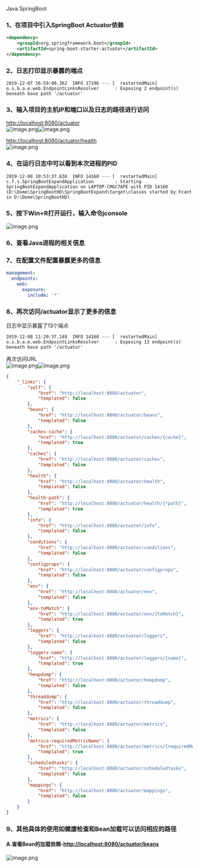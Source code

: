 Java SpringBoot
<a name="p3z3N"></a>
### 1、在项目中引入SpringBoot Actuator依赖

```xml
<dependency>
    <groupId>org.springframework.boot</groupId>
    <artifactId>spring-boot-starter-actuator</artifactId>
</dependency>
```
<a name="66fee537"></a>
### 2、日志打印显示暴露的端点
```
2019-12-07 16:59:00.362  INFO 17196 --- [  restartedMain] o.s.b.a.e.web.EndpointLinksResolver      : Exposing 2 endpoint(s) beneath base path '/actuator'
```
<a name="83730ae8"></a>
### 3、输入项目的主机IP和端口以及日志的路径进行访问
[http://localhost:8080/actuator](http://localhost:8080/actuator)<br />![image.png](https://cdn.nlark.com/yuque/0/2019/png/396745/1575734468877-d80d88e3-b1c5-4e5a-b8d9-e139420d09b8.png#align=left&display=inline&height=471&originHeight=471&originWidth=1366&size=55021&status=done&style=none&width=1366)![image.png](https://cdn.nlark.com/yuque/0/2019/png/396745/1575734496660-64d22d94-3309-4b7a-9cb1-99d9a10eb041.png#align=left&display=inline&height=728&originHeight=728&originWidth=1366&size=96475&status=done&style=none&width=1366)

[http://localhost:8080/actuator/health](http://localhost:8080/actuator/health)<br />![image.png](https://cdn.nlark.com/yuque/0/2019/png/396745/1575775045903-f34336c8-0311-497b-8b8b-e0c0266061e2.png#align=left&display=inline&height=326&originHeight=326&originWidth=498&size=21611&status=done&style=none&width=498)
<a name="9yGK9"></a>
### 4、在运行日志中可以看到本次进程的PID
```
2019-12-08 10:53:37.638  INFO 14160 --- [  restartedMain] c.f.s.SpringBootExpandApplication        : Starting SpringBootExpandApplication on LAPTOP-CMGC7APE with PID 14160 (D:\Dome\SpringBootHD\SpringBootExpand\target\classes started by Fcant in D:\Dome\SpringBootHD)
```
<a name="MLiMZ"></a>
### 5、按下Win+R打开运行，输入命令jconsole
![image.png](https://cdn.nlark.com/yuque/0/2019/png/396745/1575774678229-60351387-af87-4b16-87a3-0384d06d2783.png#align=left&display=inline&height=230&originHeight=230&originWidth=399&size=14437&status=done&style=none&width=399)
<a name="7mWHq"></a>
### 6、查看Java进程的相关信息

<a name="8289952f"></a>
### 7、在配置文件配置暴露更多的信息

```yaml
management:
  endpoints:
    web:
      exposure:
        include: '*'
```
<a name="77a6bc6b"></a>
### 8、再次访问/actuator显示了更多的信息
日志中显示暴露了13个端点
```
2019-12-08 11:20:37.149  INFO 14160 --- [  restartedMain] o.s.b.a.e.web.EndpointLinksResolver      : Exposing 13 endpoint(s) beneath base path '/actuator'
```
再次访问URL<br />![image.png](https://cdn.nlark.com/yuque/0/2019/png/396745/1575775575788-c5223a85-22e7-43c4-8677-4a2e0fd7704c.png#align=left&display=inline&height=725&originHeight=725&originWidth=1366&size=88543&status=done&style=none&width=1366)![image.png](https://cdn.nlark.com/yuque/0/2019/png/396745/1575775605079-d86b5262-ebf1-408b-9b7c-d8d8cea8ea4d.png#align=left&display=inline&height=728&originHeight=728&originWidth=1366&size=85502&status=done&style=none&width=1366)

```json
{
    "_links": {
        "self": {
            "href": "http://localhost:8080/actuator",
            "templated": false
        },
        "beans": {
            "href": "http://localhost:8080/actuator/beans",
            "templated": false
        },
        "caches-cache": {
            "href": "http://localhost:8080/actuator/caches/{cache}",
            "templated": true
        },
        "caches": {
            "href": "http://localhost:8080/actuator/caches",
            "templated": false
        },
        "health": {
            "href": "http://localhost:8080/actuator/health",
            "templated": false
        },
        "health-path": {
            "href": "http://localhost:8080/actuator/health/{*path}",
            "templated": true
        },
        "info": {
            "href": "http://localhost:8080/actuator/info",
            "templated": false
        },
        "conditions": {
            "href": "http://localhost:8080/actuator/conditions",
            "templated": false		
        },
        "configprops": {
            "href": "http://localhost:8080/actuator/configprops",
            "templated": false
        },
        "env": {
            "href": "http://localhost:8080/actuator/env",
            "templated": false
        },
        "env-toMatch": {
            "href": "http://localhost:8080/actuator/env/{toMatch}",
            "templated": true
        },
        "loggers": {
            "href": "http://localhost:8080/actuator/loggers",
            "templated": false
        },
        "loggers-name": {
            "href": "http://localhost:8080/actuator/loggers/{name}",
            "templated": true
        },
        "heapdump": {
            "href": "http://localhost:8080/actuator/heapdump",
            "templated": false
        },
        "threaddump": {
            "href": "http://localhost:8080/actuator/threaddump",
            "templated": false
        },
        "metrics": {
            "href": "http://localhost:8080/actuator/metrics",
            "templated": false
        },
        "metrics-requiredMetricName": {
            "href": "http://localhost:8080/actuator/metrics/{requiredMetricName}",
            "templated": true
        },
        "scheduledtasks": {
            "href": "http://localhost:8080/actuator/scheduledtasks",
            "templated": false
        },
        "mappings": {
            "href": "http://localhost:8080/actuator/mappings",
            "templated": false
        }
    }	
}
```

<a name="nSPcN"></a>
### 9、其他具体的使用如健康检查和Bean加载可以访问相应的路径
<a name="tIC8q"></a>
#### A.查看Bean的加载依赖-[http://localhost:8080/actuator/beans](http://localhost:8080/actuator/beans)
![image.png](https://cdn.nlark.com/yuque/0/2019/png/396745/1575776038766-f1afcb66-5b93-45fd-8a53-75b2fa56e9f9.png#align=left&display=inline&height=726&originHeight=726&originWidth=1366&size=99659&status=done&style=none&width=1366)
